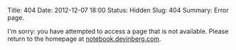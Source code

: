 Title: 404
Date: 2012-12-07 18:00
Status: Hidden
Slug: 404
Summary:  Error page.

I'm sorry: you have attempted to access a page that is not available.  Please return to the homepage at [notebook.devinberg.com](http://notebook.devinberg.com).

